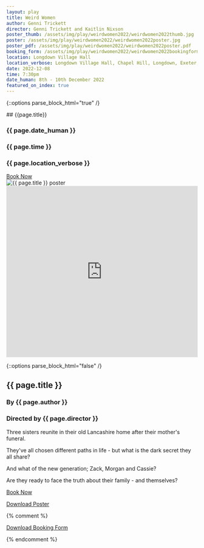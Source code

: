 ```yaml
---
layout: play
title: Weird Women
author: Genni Trickett
director: Genni Trickett and Kaitlin Nixson
poster_thumb: /assets/img/play/weirdwomen2022/weirdwomen2022thumb.jpg
poster: /assets/img/play/weirdwomen2022/weirdwomen2022poster.jpg
poster_pdf: /assets/img/play/weirdwomen2022/weirdwomen2022poster.pdf
booking_form: /assets/img/play/weirdwomen2022/weirdwomen2022bookingform.pdf
location: Longdown Village Hall
location_verbose: Longdown Village Hall, Chapel Hill, Longdown, Exeter, EX6 7SN
date: 2022-12-08
time: 7:30pm
date_human: 8th - 10th December 2022
featured_on_index: true
---
```


{::options parse_block_html="true" /}

<div class="jumbotron">
## {{page.title}}
<h3> <i class="fas fa-calendar-alt"></i> {{ page.date_human }}</h3>
<h3> <i class="fas fa-clock"></i> {{ page.time }}</h3>
<h3> <i class="fas fa-map-marker-alt"></i> {{ page.location_verbose }}</h3>
<a class="btn btn-primary" href="{{ site.social_links.ticketsource }}" role="button">Book Now</a>
</div>

<div class="row text-center">
<div class="col-1">
</div>
<div class="col-10">
<img class="img-fluid" src="{{ page.poster | relative_url }}" alt="{{ page.title }} poster" />
</div>
<div class="col-1">
</div>
</div>

<div class="row text-center mb-4">
<div class="col-1">
</div>
<div class="col-10">
<iframe src="https://www.google.com/maps/embed?pb=!1m18!1m12!1m3!1d847.8163545780602!2d-3.613839737312986!3d50.71011936136499!2m3!1f0!2f0!3f0!3m2!1i1024!2i768!4f13.1!3m3!1m2!1s0x486daf4c74e53c27%3A0x9d062150ef89c756!2sLongdown%20Village%20Hall!5e1!3m2!1sen!2suk!4v1661991550150!5m2!1sen!2suk" width="100%" height="450" style="border:0;" allowfullscreen="" loading="lazy" referrerpolicy="no-referrer-when-downgrade"></iframe>
</div>
<div class="col-1">
</div>
</div>

{::options parse_block_html="false" /}

## {{ page.title }}
### By {{ page.author }}
### Directed by {{ page.director }}

Three sisters reunite in their old Lancashire home after their mother's funeral.

They've all chosen different paths in life - but what is the dark secret they all share?

And what of the new generation; Zack, Morgan and Cassie?

Are they ready to face the truth about their family - and themselves?

<p class="text-center"><a class="btn btn-primary" href="{{ site.social_links.ticketsource }}" role="button">Book Now</a></p>
<p class="text-center"><a href="{{ page.poster_pdf | relative_url}}" role="button">Download Poster</a></p>
{% comment %}
<p class="text-center"><a href="{{ page.booking_form | relative_url }}" role="button">Download Booking Form</a></p>
{% endcomment %}
